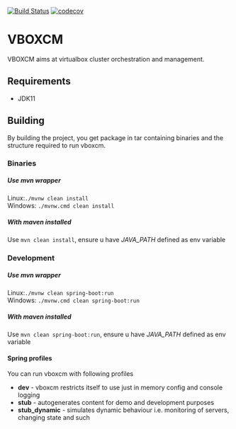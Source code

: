[![Build Status](https://travis-ci.com/tpiskorski/vboxcm.svg?branch=master)](https://travis-ci.com/tpiskorski/vboxcm)
[![codecov](https://codecov.io/gh/tpiskorski/vboxcm/branch/master/graph/badge.svg)](https://codecov.io/gh/tpiskorski/vboxcm)
# VBOXCM
VBOXCM aims at virtualbox cluster orchestration and management.


## Requirements
* JDK11
## Building
By building the project, you get package in tar containing binaries and the structure required to run vboxcm.
### Binaries
##### Use mvn wrapper 
Linux:`./mvnw clean install` <br/>
Windows: `./mvnw.cmd clean install`
##### With maven installed 
Use `mvn clean install`, ensure u have *JAVA_PATH* defined as env variable
### Development
##### Use mvn wrapper 
Linux:`./mvnw clean spring-boot:run` <br/>
Windows: `./mvnw.cmd clean spring-boot:run`
##### With maven installed 
Use `mvn clean spring-boot:run`, ensure u have *JAVA_PATH* defined as env variable
#### Spring profiles
You can run vboxcm with following profiles
* **dev** - vboxcm restricts itself to use just in memory config and console logging
* **stub** - autogenerates content for demo and development purposes
* **stub_dynamic** - simulates dynamic behaviour i.e. monitoring of servers, changing state and such

